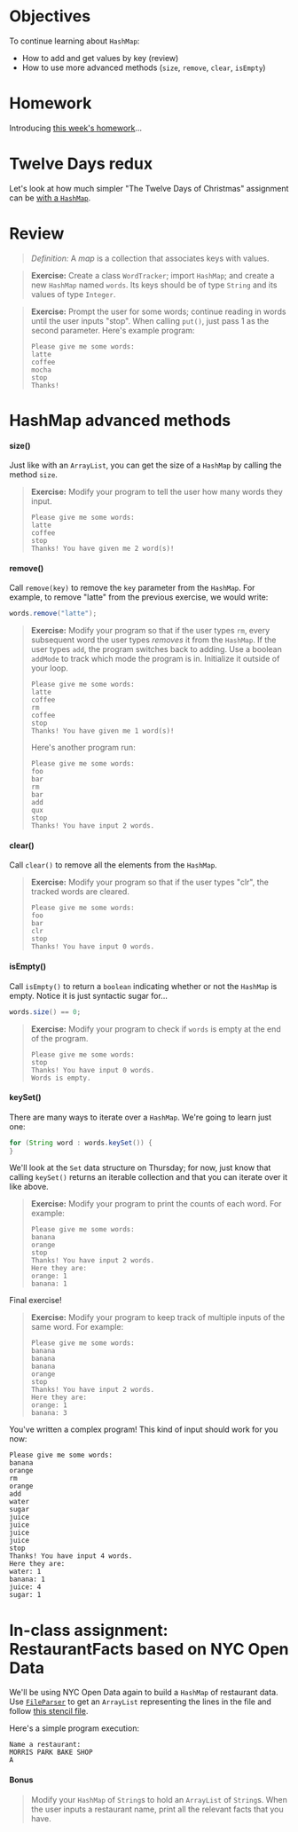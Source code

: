 # Objectives

To continue learning about `HashMap`:
- How to add and get values by key (review)
- How to use more advanced methods (`size`, `remove`, `clear`, `isEmpty`)

# Homework

Introducing [this week's homework](https://github.com/accesscode-2-1/unit-0/issues/6)...

# Twelve Days redux

Let's look at how much simpler "The Twelve Days of Christmas" assignment can be [with a `HashMap`](https://github.com/accesscode-2-1/unit-0/blob/master/in-class%20exercise%20solutions/TwelveDaysHM.java).

# Review
> *Definition:* A *map* is a collection that associates keys with values.

> **Exercise:** Create a class `WordTracker`; import `HashMap`; and create a new `HashMap` named `words`. Its keys should be of type `String` and its values of type `Integer`.

> **Exercise:** Prompt the user for some words; continue reading in words until the user inputs "stop". When calling `put()`, just pass 1 as the second parameter. Here's example program:
> ```
> Please give me some words:
> latte
> coffee
> mocha
> stop
> Thanks!
> ```

# HashMap advanced methods

#### size()

Just like with an `ArrayList`, you can get the size of a `HashMap` by calling the method `size`.

> **Exercise:** Modify your program to tell the user how many words they input.
> ```
> Please give me some words:
> latte
> coffee
> stop
> Thanks! You have given me 2 word(s)!
> ```

#### remove()

Call `remove(key)` to remove the `key` parameter from the `HashMap`. For example, to remove "latte" from the previous exercise, we would write:

```java
words.remove("latte");
```

> **Exercise:** Modify your program so that if the user types `rm`, every subsequent word the user types *removes* it from the `HashMap`. If the user types `add`, the program switches back to adding. Use a boolean `addMode` to track which mode the program is in. Initialize it outside of your loop. 
> ```
> Please give me some words:
> latte
> coffee
> rm
> coffee
> stop
> Thanks! You have given me 1 word(s)!
> ```
> Here's another program run:
> ```
> Please give me some words:
> foo
> bar
> rm
> bar
> add
> qux
> stop
> Thanks! You have input 2 words.
> ```

#### clear()

Call `clear()` to remove all the elements from the `HashMap`.

> **Exercise:** Modify your program so that if the user types "clr", the tracked words are cleared.
> ```
> Please give me some words:
> foo
> bar
> clr
> stop
> Thanks! You have input 0 words.
> ```

#### isEmpty()

Call `isEmpty()` to return a `boolean` indicating whether or not the `HashMap` is empty. Notice it is just syntactic sugar for...

```java
words.size() == 0;
```

> **Exercise:** Modify your program to check if `words` is empty at the end of the program. 
> ```
> Please give me some words:
> stop
> Thanks! You have input 0 words.
> Words is empty.
> ```

#### keySet()

There are many ways to iterate over a `HashMap`. We're going to learn just one:

```java
for (String word : words.keySet()) {
}
```

We'll look at the `Set` data structure on Thursday; for now, just know that calling `keySet()` returns an iterable collection and that you can iterate over it like above.

> **Exercise:** Modify your program to print the counts of each word. For example:
> ```
> Please give me some words:
> banana
> orange
> stop
> Thanks! You have input 2 words.
> Here they are:
> orange: 1
> banana: 1
> ```

Final exercise!

> **Exercise:** Modify your program to keep track of multiple inputs of the same word. For example:
> ```
> Please give me some words:
> banana
> banana
> banana
> orange
> stop
> Thanks! You have input 2 words.
> Here they are:
> orange: 1
> banana: 3

You've written a complex program! This kind of input should work for you now:

```
Please give me some words:
banana
orange
rm
orange
add
water
sugar
juice
juice
juice
juice
stop
Thanks! You have input 4 words.
Here they are:
water: 1
banana: 1
juice: 4
sugar: 1
```

# In-class assignment: RestaurantFacts based on NYC Open Data

We'll be using NYC Open Data again to build a `HashMap` of restaurant data. Use [`FileParser`](in-class%20exercise%20solutions/RestaurantFacts/FileParser.java) to get an `ArrayList` representing the lines in the file and follow [this stencil file](in-class%20exercise%20solutions/RestaurantFacts/RestaurantFacts.java).

Here's a simple program execution:

```
Name a restaurant:
MORRIS PARK BAKE SHOP
A
```

#### Bonus
> Modify your `HashMap` of `String`s to hold an `ArrayList` of `String`s. When the user inputs a restaurant name, print all the relevant facts that you have.
